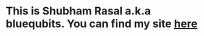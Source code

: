 # This is Shubham Rasal a.k.a bluequbits. You can find my site [here](https://bluequbits.vercel.app/)
